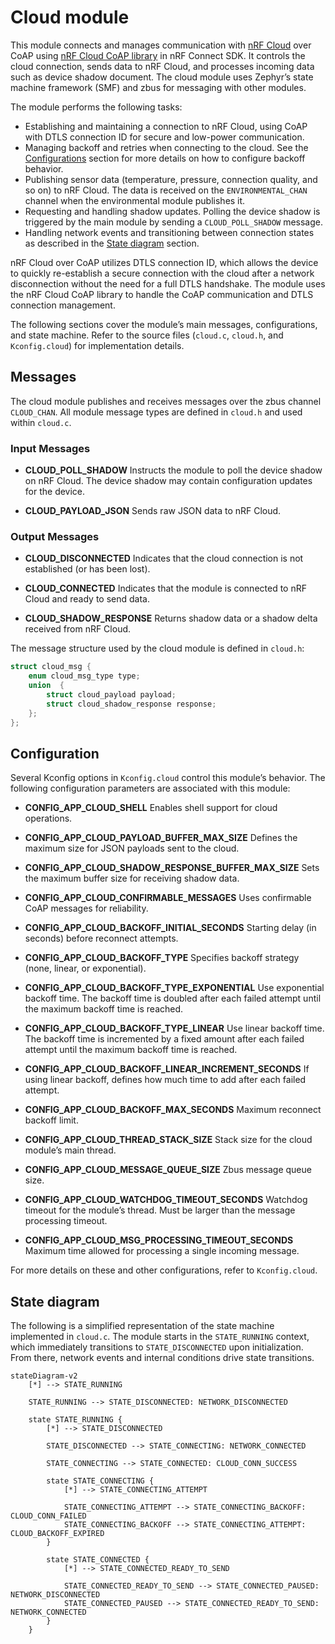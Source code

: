 # Cloud module

This module connects and manages communication with [nRF Cloud](https://www.nrfcloud.com/) over CoAP using [nRF Cloud CoAP library](https://docs.nordicsemi.com/bundle/ncs-latest/page/nrf/libraries/networking/nrf_cloud_coap.html) in nRF Connect SDK. It controls the cloud connection, sends data to nRF Cloud, and processes incoming data such as device shadow document. The cloud module uses Zephyr’s state machine framework (SMF) and zbus for messaging with other modules.

The module performs the following tasks:

- Establishing and maintaining a connection to nRF Cloud, using CoAP with DTLS connection ID for secure and low-power communication.
- Managing backoff and retries when connecting to the cloud. See the [Configurations](#configurations) section for more details on how to configure backoff behavior.
- Publishing sensor data (temperature, pressure, connection quality, and so on) to nRF Cloud. The data is received on the `ENVIRONMENTAL_CHAN` channel when the environmental module publishes it.
- Requesting and handling shadow updates. Polling the device shadow is triggered by the main module by sending a `CLOUD_POLL_SHADOW` message.
- Handling network events and transitioning between connection states as described in the [State diagram](#state-diagram) section.

nRF Cloud over CoAP utilizes DTLS connection ID, which allows the device to quickly re-establish a secure connection with the cloud after a network disconnection without the need for a full DTLS handshake. The module uses the nRF Cloud CoAP library to handle the CoAP communication and DTLS connection management.

The following sections cover the module’s main messages, configurations, and state machine. Refer to the source files (`cloud.c`, `cloud.h`, and `Kconfig.cloud`) for implementation details.

## Messages

The cloud module publishes and receives messages over the zbus channel `CLOUD_CHAN`. All module message types are defined in `cloud.h` and used within `cloud.c`.

### Input Messages

- **CLOUD_POLL_SHADOW**
  Instructs the module to poll the device shadow on nRF Cloud. The device shadow may contain configuration updates for the device.

- **CLOUD_PAYLOAD_JSON**
  Sends raw JSON data to nRF Cloud.

### Output Messages

- **CLOUD_DISCONNECTED**
  Indicates that the cloud connection is not established (or has been lost).

- **CLOUD_CONNECTED**
  Indicates that the module is connected to nRF Cloud and ready to send data.

- **CLOUD_SHADOW_RESPONSE**
  Returns shadow data or a shadow delta received from nRF Cloud.

The message structure used by the cloud module is defined in `cloud.h`:

```c
struct cloud_msg {
	enum cloud_msg_type type;
	union  {
		struct cloud_payload payload;
		struct cloud_shadow_response response;
	};
};
```

## Configuration

Several Kconfig options in `Kconfig.cloud` control this module’s behavior. The following configuration parameters are associated with this module:

- **CONFIG_APP_CLOUD_SHELL**
  Enables shell support for cloud operations.

- **CONFIG_APP_CLOUD_PAYLOAD_BUFFER_MAX_SIZE**
  Defines the maximum size for JSON payloads sent to the cloud.

- **CONFIG_APP_CLOUD_SHADOW_RESPONSE_BUFFER_MAX_SIZE**
  Sets the maximum buffer size for receiving shadow data.

- **CONFIG_APP_CLOUD_CONFIRMABLE_MESSAGES**
  Uses confirmable CoAP messages for reliability.

- **CONFIG_APP_CLOUD_BACKOFF_INITIAL_SECONDS**
  Starting delay (in seconds) before reconnect attempts.

- **CONFIG_APP_CLOUD_BACKOFF_TYPE**
  Specifies backoff strategy (none, linear, or exponential).

- **CONFIG_APP_CLOUD_BACKOFF_TYPE_EXPONENTIAL**
  Use exponential backoff time. The backoff time is doubled after each failed attempt until the maximum backoff time is reached.

- **CONFIG_APP_CLOUD_BACKOFF_TYPE_LINEAR**
  Use linear backoff time. The backoff time is incremented by a fixed amount after each failed attempt until the maximum backoff time is reached.

- **CONFIG_APP_CLOUD_BACKOFF_LINEAR_INCREMENT_SECONDS**
  If using linear backoff, defines how much time to add after each failed attempt.

- **CONFIG_APP_CLOUD_BACKOFF_MAX_SECONDS**
  Maximum reconnect backoff limit.

- **CONFIG_APP_CLOUD_THREAD_STACK_SIZE**
  Stack size for the cloud module’s main thread.

- **CONFIG_APP_CLOUD_MESSAGE_QUEUE_SIZE**
  Zbus message queue size.

- **CONFIG_APP_CLOUD_WATCHDOG_TIMEOUT_SECONDS**
  Watchdog timeout for the module’s thread. Must be larger than the message processing timeout.

- **CONFIG_APP_CLOUD_MSG_PROCESSING_TIMEOUT_SECONDS**
  Maximum time allowed for processing a single incoming message.

For more details on these and other configurations, refer to `Kconfig.cloud`.

## State diagram

The following is a simplified representation of the state machine implemented in `cloud.c`. The module starts in the `STATE_RUNNING` context, which immediately transitions to `STATE_DISCONNECTED` upon initialization. From there, network events and internal conditions drive state transitions.

```mermaid
stateDiagram-v2
    [*] --> STATE_RUNNING

    STATE_RUNNING --> STATE_DISCONNECTED: NETWORK_DISCONNECTED

    state STATE_RUNNING {
        [*] --> STATE_DISCONNECTED

        STATE_DISCONNECTED --> STATE_CONNECTING: NETWORK_CONNECTED

        STATE_CONNECTING --> STATE_CONNECTED: CLOUD_CONN_SUCCESS

        state STATE_CONNECTING {
            [*] --> STATE_CONNECTING_ATTEMPT

            STATE_CONNECTING_ATTEMPT --> STATE_CONNECTING_BACKOFF: CLOUD_CONN_FAILED
            STATE_CONNECTING_BACKOFF --> STATE_CONNECTING_ATTEMPT: CLOUD_BACKOFF_EXPIRED
        }

        state STATE_CONNECTED {
            [*] --> STATE_CONNECTED_READY_TO_SEND

            STATE_CONNECTED_READY_TO_SEND --> STATE_CONNECTED_PAUSED: NETWORK_DISCONNECTED
            STATE_CONNECTED_PAUSED --> STATE_CONNECTED_READY_TO_SEND: NETWORK_CONNECTED
        }
    }
```
